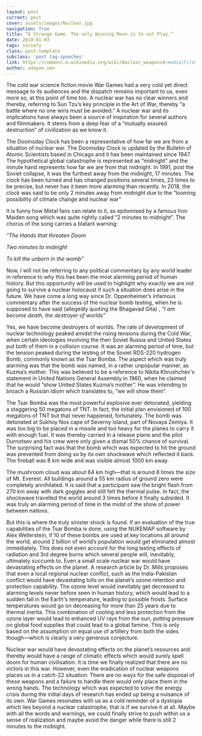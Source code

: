 ```yaml
---
layout: post
current: post
cover: assets/images/Nuclear.jpg
navigation: True
title: “A Strange Game. The only Winning Move is to not Play.”
date: 2019-01-03
tags: society
class: post-template
subclass: 'post tag-speeches'
link: https://commons.m.wikimedia.org/wiki/Nuclear_weapons#/media/File%3ACastle_Romeo.jpg
author: udayon.sen
---
```

The cold war science fiction movie War Games had a very cold yet direct message to its audiences and the dispatch remains important to us, even more so, at this point of time too. A nuclear war has no clear winners and thereby, referring to Sun Tzu’s key principle in the Art of War, thereby “a battle where no one wins must be avoided.” A nuclear war and its implications have always been a source of inspiration for several authors and filmmakers. It stems from a deep fear of a “mutually assured destruction” of civilization as we know it.

The Doomsday Clock has been a representative of how far we are from a situation of nuclear war. The Doomsday Clock is updated by the Bulletin of Atomic Scientists based in Chicago and it has been maintained since 1947. The hypothetical global catastrophe is represented as “midnight” and the minute hand represents how far we are from that midnight. In 1991, post the Soviet collapse, it was the furthest away from the midnight, 17 minutes. The clock has been turned and has changed positions several times, 23 times to be precise, but never has it been more alarming than recently. In 2018, the clock was said to be only 2 minutes away from midnight due to the “looming possibility of climate change and nuclear war”

It is funny how Metal fans can relate to it, as epitomised by a famous Iron Maiden song which was quite rightly called “2 minutes to midnight”. The chorus of the song carries a blatant warning:

*“The Hands that threaten Doom*

*Two minutes to midnight*

*To kill the unborn in the womb”*

Now, I will not be referring to any political commentary by any world leader in reference to why this has been the most alarming period of human history. But this opportunity will be used to highlight why exactly we are not going to survive a nuclear holocaust if such a situation does arise in the future. We have come a long way since Dr. Oppenheimer’s infamous commentary after the success of the nuclear bomb testing, when he is supposed to have said (allegedly quoting the Bhagavad Gita) , *“I am become death, the destroyer of worlds”*

Yes, we have become destroyers of worlds. The rate of development of nuclear technology peaked amidst the rising tensions during the Cold War, when certain ideologies involving the then Soviet Russia and United States put both of them in a collision course. It was an alarming period of time, but the tension peaked during the testing of the Soviet RDS-220 hydrogen Bomb, commonly known as the Tsar Bomba. The aspect which was truly alarming was that the bomb was named, in a rather unpopular manner, as Kuzma’s mother. This was believed to be a reference to Nikita Khrushchev's statement in United Nations General Assembly in 1960, when he claimed that he would “show United States Kuzma’s mother”. He was intending to broach a Russian idiom which translates to, “we will show them”.

The Tsar Bomba was the most powerful explosive ever detonated, yielding a staggering 50 megatons of TNT. In fact, the initial plan envisioned of 100 megatons of TNT but that never happened, fortunately. The bomb was detonated at Sukhoy Nos cape of Severny Island, part of Novaya Zemlya. It was too big to be placed in a missile and too heavy for the planes to carry it with enough fuel. It was thereby carried in a release plane and the pilot Durnotsev and his crew were only given a dismal 50% chance of survival. The surprising fact was that the bomb which was expected to hit the ground was prevented from doing so by its own shockwave which reflected it back. The fireball was 8 km wide and was visible almost 1000 km away.

The mushroom cloud was about 64 km high—that is around 8 times the size of Mt. Everest. All buildings around a 55 km radius of ground zero were completely annihilated. It is said that a participant saw the bright flash from 270 km away with dark goggles and still felt the thermal pulse. In fact, the shockwave travelled the world around 3 times before it finally subsided. It was truly an alarming period of time in the midst of the show of power between nations.

But this is where the truly sinister shock is found. If an evaluation of the true capabilities of the Tsar Bomba is done, using the NUKEMAP software by Alex Wellerstein, if 10 of these bombs are used at key locations all around the world, around 2 billion of world’s population would get eliminated almost immediately. This does not even account for the long lasting effects of radiation and 3rd degree burns which several people will, inevitably, ultimately succumb to. Even a small scale nuclear war would have devastating effects on the planet. A research article by Dr. Mills proposes that even a local regional nuclear conflict, such as the India-Pakistan conflict would have devastating tolls on the planet’s ozone retention and protection capability. The ozone level would inevitably get decreased to alarming levels never before seen in human history, which would lead to a sudden fall in the Earth's temperature, leading to possible frosts. Surface temperatures would go on decreasing for more than 25 years due to thermal inertia. This combination of cooling and less protection from the ozone layer would lead to enhanced UV rays from the sun, putting pressure on global food supplies that could lead to a global famine. This is only based on the assumption on equal use of artillery from both the sides though—which is clearly a very generous conjecture.

Nuclear war would have devastating effects on the planet’s resources and thereby would have a range of climatic effects which would surely spell doom for human civilisation. It is time we finally realized that there are no victors in this war. However, even the eradication of nuclear weapons places us in a catch-22 situation: There are no ways for the safe disposal of these weapons and a failure to handle them would only place them in the wrong hands. The technology which was expected to solve the energy crisis during the initial days of research has ended up being a nuisance of its own. War Games resonates with us as a cold reminder of a dystopia which lies beyond a nuclear catastrophe, that is if we survive it at all. Maybe with all the words and warnings, we could finally strive to push within us a sense of realization and maybe avoid the danger while there is still 2 minutes to the midnight.
